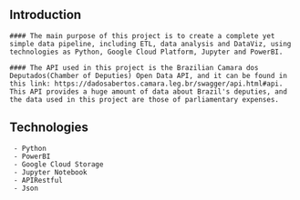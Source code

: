## Introduction

    #### The main purpose of this project is to create a complete yet simple data pipeline, including ETL, data analysis and DataViz, using technologies as Python, Google Cloud Platform, Jupyter and PowerBI.

    #### The API used in this project is the Brazilian Camara dos Deputados(Chamber of Deputies) Open Data API, and it can be found in this link: https://dadosabertos.camara.leg.br/swagger/api.html#api. This API provides a huge amount of data about Brazil's deputies, and the data used in this project are those of parliamentary expenses.

## Technologies
     - Python
     - PowerBI
     - Google Cloud Storage
     - Jupyter Notebook
     - APIRestful
     - Json

  
  


